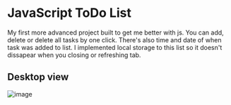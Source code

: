 # JavaScript ToDo List  
My first more advanced project built to get me better with js. You can add, delete or delete all tasks by one click. There's also time and date of when task was added to list. I implemented local storage to this list so it doesn't dissapear when you closing or refreshing tab.

## Desktop view
![image](https://user-images.githubusercontent.com/52010727/224124534-98f4a6ad-59db-40b7-96ef-08d38261f568.png)
